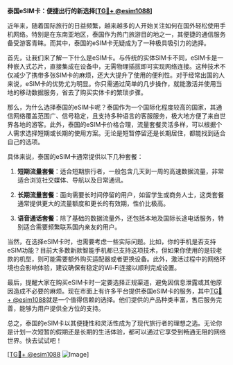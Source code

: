 **泰国eSIM卡：便捷出行的新选择[[TG💪+ @esim1088](https://t.me/s/esim1088)]**

近年来，随着国际旅行的日益频繁，越来越多的人开始关注如何在国外轻松使用手机网络。特别是在东南亚地区，泰国作为热门旅游目的地之一，其便捷的通信服务备受游客青睐。而其中，泰国的eSIM卡无疑成为了一种极具吸引力的选择。

首先，让我们来了解一下什么是eSIM卡。与传统的实体SIM卡不同，eSIM卡是一种嵌入式芯片，直接集成在设备中，无需物理插拔即可实现网络连接。这种技术不仅减少了携带多张SIM卡的麻烦，还大大提升了使用的便利性。对于经常出国的人来说，eSIM卡的优势尤为明显。你只需通过简单的几步操作，就能激活并使用当地的移动数据服务，省去了购买实体卡的繁琐步骤。

那么，为什么选择泰国的eSIM卡呢？泰国作为一个国际化程度较高的国家，其通信网络覆盖范围广、信号稳定，且支持多种语言的客服服务，极大地方便了来自世界各地的游客。此外，泰国的eSIM卡价格合理，流量套餐灵活多样，可以根据个人需求选择短期或长期的使用方案。无论是短暂停留还是长期居住，都能找到适合自己的选项。

具体来说，泰国的eSIM卡通常提供以下几种套餐：

1. **短期流量套餐**：适合短期旅行者，一般包含几天到一周的高速数据流量，非常适合浏览社交媒体、导航以及日常通讯。
   
2. **长期流量套餐**：面向需要长时间停留的用户，如留学生或商务人士，这类套餐通常提供更大的流量额度和更长的有效期，性价比极高。

3. **语音通话套餐**：除了基础的数据流量外，还包括本地及国际长途电话服务，特别适合需要频繁联系国内亲友的用户。

当然，在选择eSIM卡时，也需要考虑一些实际问题。比如，你的手机是否支持eSIM功能？目前大多数新款智能手机都已支持这项技术，但如果你使用的是较老款的机型，则可能需要额外购买适配器或者更换设备。此外，激活过程中的网络环境也会影响体验，建议确保有稳定的Wi-Fi连接以顺利完成设置。

最后，提醒大家在购买eSIM卡时一定要选择正规渠道，避免因信息泄露或其他原因造成不必要的麻烦。现在市面上有许多平台提供泰国eSIM卡的服务，其中[TG💪+ @esim1088](https://t.me/s/esim1088)就是一个值得信赖的选择。他们提供的产品种类丰富，售后服务完善，能够为用户提供全方位的支持。

总之，泰国的eSIM卡以其便捷性和灵活性成为了现代旅行者的理想之选。无论你是计划一次短暂的假期还是长期的生活体验，都可以通过它享受到畅通无阻的网络世界。快去试试吧！

[[TG💪+ @esim1088](https://t.me/s/esim1088) ![Image](https://i.postimg.cc/4NQfJmqS/Snipaste-2025-05-13-00-14-12.png)]
